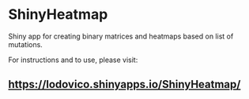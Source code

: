 # ShinyHeatmap

Shiny app for creating binary matrices and heatmaps based on list of mutations.

For instructions and to use, please visit:

## https://lodovico.shinyapps.io/ShinyHeatmap/

